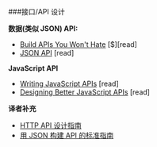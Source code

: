 ###接口/API 设计

**数据(类似 JSON) API:**

* [Build APIs You Won't Hate](http://apisyouwonthate.com/) [$][read]
* [JSON API](http://jsonapi.org/) [read]

**JavaScript API**

* [Writing JavaScript APIs](http://blog.wolksoftware.com/writing-javascript-apis) [read]
* [Designing Better JavaScript APIs](http://www.smashingmagazine.com/2012/10/designing-javascript-apis-usability/) [read]

**译者补充**

* [HTTP API 设计指南](https://github.com/cocoajin/http-api-design-ZH_CN)
* [用 JSON 构建 API 的标准指南](http://wiki.jikexueyuan.com/project/json-api/)